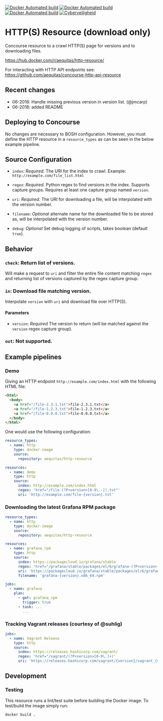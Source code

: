 [![Docker Automated build](https://img.shields.io/docker/pulls/aequitas/http-resource.svg)](https://hub.docker.com/r/aequitas/http-resource/)
[![Docker Automated build](https://img.shields.io/docker/automated/aequitas/http-resource.svg)](https://hub.docker.com/r/aequitas/http-resource/)
[![Docker Automated build](https://img.shields.io/docker/build/aequitas/http-resource.svg)](https://hub.docker.com/r/aequitas/http-resource/)
[![Cyberveiligheid](https://img.shields.io/badge/Cyberveiligheid-97%25-yellow.svg)](https://eurocyber.nl)

# HTTP(S) Resource (download only)

Concourse resource to a crawl HTTP(S) page for versions and to downloading files.

https://hub.docker.com/r/aequitas/http-resource/

For interacting with HTTP API endpoints see: https://github.com/aequitas/concourse-http-api-resource

## Recent changes

- 06-2018: Handle missing previous version in version list. (@jmcarp)
- 06-2018: added README

## Deploying to Concourse

No changes are necessary to BOSH configuration. However, you must define the HTTP resource in a `resource_types` as can be seen in the below example pipeline.

## Source Configuration

* `index`: *Required.* The URI for the index to crawl.
    Example: `http://example.com/file_list.html`

* `regex`: *Required.* Python regex to find versions in the index. Supports capture groups. Requires at least one capture group named `version`.

* `uri`: *Required.* The URI for downloading a file, will be interpolated with the version number.

* `filename`: *Optional* alternate name for the downloaded file to be stored as, will be interpolated with the version number.

* `debug`: *Optional* Set debug logging of scripts, takes boolean (default `true`).

## Behavior

### `check`: Return list of versions.

Will make a request to `uri` and filter the entire file content matching `regex` and returning list of versions captured by the regex capture group.

### `in`: Download file matching version.

Interpolate `version` with `uri` and download file over HTTP(S).

#### Parameters

* `version`: *Required* The version to return (will be matched against the `version` regex capture group).

### `out`: Not supported.

## Example pipelines

### Demo

Giving an HTTP endpoint `http://example.com/index.html` with the following HTML file:

```html
<html>
  <body>
    <a href="/file-2.3.1.txt">file-2.3.1.txt</a>
    <a href="/file-1.2.3.txt">file-1.2.3.txt</a>
    <a href="/file-0.0.0.txt">file-0.0.0.txt</a>
  </body>
</html>
```

One would use the following configuration:

```yaml
resource_types:
  - name: http
    type: docker-image
    source:
      repository: aequitas/http-resource

resources:
  - name: demo
    type: http
    source:
      index: http://example.com/index.html
      regex: 'href="/file-(?P<version>[0-9\.-]).txt"'
      uri: 'http://example.com/file-{version}.txt'
````

### Downloading the latest Grafana RPM package

```yaml
resource_types:
  - name: http
    type: docker-image
    source:
      repository: aequitas/http-resource

resources:
  - name: grafana_rpm
    type: http
    source:
      index: https://packagecloud.io/grafana/stable
      regex: 'href="/grafana/stable/packages/el/6/grafana-(?P<version>[0-9\.-]).x86_64.rpm"'
      uri: 'https://packagecloud.io/grafana/stable/packages/el/6/grafana-{version}.x86_64.rpm/download.rpm'
      filename: 'grafana-{version}.x86_64.rpm'

jobs:
  - name: grafana
    plan:
      - get: grafana_rpm
        trigger: true
      - task: ...
        ...

```

### Tracking Vagrant releases (courtesy of @suhlig)

```yaml
jobs:
  - name: Vagrant Release
    type: http
    source:
      index: https://releases.hashicorp.com/vagrant/
      regex: 'href="/vagrant/(?P<version>[0-9\.]+)'
      uri: 'https://releases.hashicorp.com/vagrant/{version}/vagrant_{version}_SHA256SUMS'
```

## Development

### Testing
This resource runs a lint/test suite before building the Docker image. To test/build the image simply run:

    docker build .

